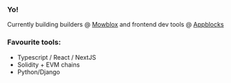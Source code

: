 ### Yo!

Currently building builders @ [Mowblox](https://mowblox.com) and frontend dev tools @ [Appblocks](https://appblocks.xyz)

### Favourite tools: 

- Typescript / React / NextJS
- Solidity + EVM chains 
- Python/Django


<!--
**od41/od41** is a ✨ _special_ ✨ repository because its `README.md` (this file) appears on your GitHub profile.



